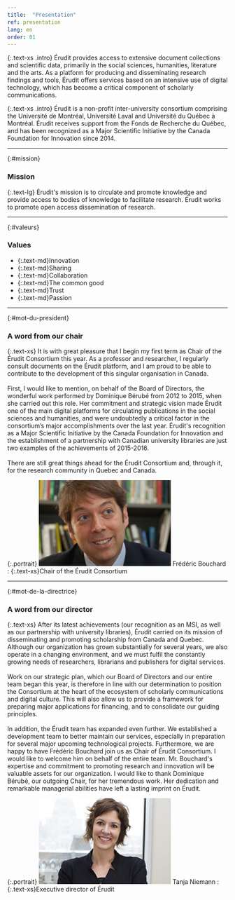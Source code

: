 ```yaml
---
title:  "Presentation"
ref: presentation
lang: en
order: 01
---
```

{:.text-xs .intro}
Érudit provides access to extensive document collections and scientific data, primarily in the social sciences, humanities, literature and the arts. As a platform for producing and disseminating research findings and tools, Érudit offers services based on an intensive use of digital technology, which has become a critical component of scholarly communications.

{:.text-xs .intro}
Érudit is a non-profit inter-university consortium comprising the Université de Montréal, Université Laval and Université du Québec à Montréal. Érudit receives support from the Fonds de Recherche du Québec, and has been recognized as a Major Scientific Initiative by the Canada Foundation for Innovation since 2014. 

---

{:#mission}
### Mission

{:.text-lg}
Érudit's mission is to circulate and promote knowledge and provide access to bodies of knowledge to facilitate research. Érudit works to promote open access dissemination of research.

---

{:#valeurs}
### Values

- {:.text-md}Innovation
- {:.text-md}Sharing
- {:.text-md}Collaboration
- {:.text-md}The common good
- {:.text-md}Trust
- {:.text-md}Passion

---

{:#mot-du-president}
### A word from our chair

{:.text-xs}
It is with great pleasure that I begin my first term as Chair of the Érudit Consortium this year. As a professor and researcher, I regularly consult documents on the Érudit platform, and I am proud to be able to contribute to the development of this singular organisation in Canada.
<br><br>
First, I would like to mention, on behalf of the Board of Directors, the wonderful work performed by Dominique Bérubé from 2012 to 2015, when she carried out this role. Her commitment and strategic vision made Érudit one of the main digital platforms for circulating publications in the social sciences and humanities, and were undoubtedly a critical factor in the consortium’s major accomplishments over the last year. Érudit's recognition as a Major Scientific Initiative by the Canada Foundation for Innovation and the establishment of a partnership with Canadian university libraries are just two examples of the achievements of 2015-2016.
<br><br>
There are still great things ahead for the Érudit Consortium and, through it, for the research community in Quebec and Canada.

{:.portrait}
![Frédéric Bouchard](img/bouchardf.png)
Frédéric Bouchard
: {:.text-xs}Chair of the Érudit Consortium

---

{:#mot-de-la-directrice}
### A word from our director

{:.text-xs}
After its latest achievements (our recognition as an MSI, as well as our partnership with university libraries), Érudit carried on its mission of disseminating and promoting scholarship from Canada and Quebec. Although our organization has grown substantially for several years, we also operate in a changing environment, and we must fulfil the constantly growing needs of researchers, librarians and publishers for digital services.
<br><br>
Work on our strategic plan, which our Board of Directors and our entire team began this year, is therefore in line with our determination to position the Consortium at the heart of the ecosystem of scholarly communications and digital culture. This will also allow us to provide a framework for preparing major applications for financing, and to consolidate our guiding principles. 
<br><br>
In addition, the Érudit team has expanded even further. We established a development team to better maintain our services, especially in preparation for several major upcoming technological projects. Furthermore, we are happy to have Frédéric Bouchard join us as Chair of Érudit Consortium. I would like to welcome him on behalf of the entire team. Mr. Bouchard's expertise and commitment to promoting research and innovation will be valuable assets for our organization. I would like to thank Dominique Bérubé, our outgoing Chair, for her tremendous work. Her dedication and remarkable managerial abilities have left a lasting imprint on Érudit.

{:.portrait}
![Tanja Niemann](img/niemannt.png)
Tanja Niemann
: {:.text-xs}Executive director of Érudit
